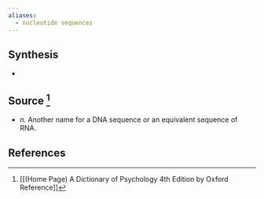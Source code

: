```yaml
---
aliases:
  - nucleotide sequences
---
```

## Synthesis
- 
## Source [^1]
- $n$. Another name for a DNA sequence or an equivalent sequence of RNA.
## References

[^1]: [[(Home Page) A Dictionary of Psychology 4th Edition by Oxford Reference]]